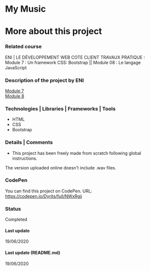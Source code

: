 # My Music

# More about this project

### Related course
ENI | LE DÉVELOPPEMENT WEB COTE CLIENT 
TRAVAUX PRATIQUE : Module 7 : Un framework CSS: Bootstrap || Module 08 : Le langage JavaScript

### Description of the project by ENI
[Module 7](https://github.com/Dyrits/MY-MUSIC/blob/master/Module%2007%20-%20Enonc%C3%A9%20TP%20-%20Application%20My%20Music.pdf)  
[Module 8](https://github.com/Dyrits/MY-MUSIC/blob/master/Module%2008%20-%20Enonc%C3%A9%20TP%2002%20-%20Fonctionnalit%C3%A9s%20JavaScript%20sur%20My%20Music.pdf)

### Technologies | Libraries | Frameworks | Tools  
- HTML
- CSS
- Bootstrap

### Details | Comments
- This project has been freely made from scratch following global instructions.  

The version uploaded online doesn't include .wav files.

### CodePen
You can find this project on CodePen.
URL: https://codepen.io/Dyrits/full/NWxRgjj

### Status
Completed

#### Last update
19/06/2020

#### Last update (README.md)
19/06/2020